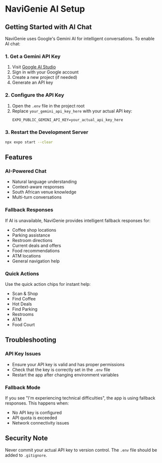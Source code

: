 # NaviGenie AI Setup

## Getting Started with AI Chat

NaviGenie uses Google's Gemini AI for intelligent conversations. To enable AI chat:

### 1. Get a Gemini API Key
1. Visit [Google AI Studio](https://ai.google.dev/)
2. Sign in with your Google account
3. Create a new project (if needed)
4. Generate an API key

### 2. Configure the API Key
1. Open the `.env` file in the project root
2. Replace `your_gemini_api_key_here` with your actual API key:
   ```
   EXPO_PUBLIC_GEMINI_API_KEY=your_actual_api_key_here
   ```

### 3. Restart the Development Server
```bash
npx expo start --clear
```

## Features

### AI-Powered Chat
- Natural language understanding
- Context-aware responses
- South African venue knowledge
- Multi-turn conversations

### Fallback Responses
If AI is unavailable, NaviGenie provides intelligent fallback responses for:
- Coffee shop locations
- Parking assistance
- Restroom directions
- Current deals and offers
- Food recommendations
- ATM locations
- General navigation help

### Quick Actions
Use the quick action chips for instant help:
- Scan & Shop
- Find Coffee
- Hot Deals
- Find Parking
- Restrooms
- ATM
- Food Court

## Troubleshooting

### API Key Issues
- Ensure your API key is valid and has proper permissions
- Check that the key is correctly set in the `.env` file
- Restart the app after changing environment variables

### Fallback Mode
If you see "I'm experiencing technical difficulties", the app is using fallback responses. This happens when:
- No API key is configured
- API quota is exceeded
- Network connectivity issues

## Security Note
Never commit your actual API key to version control. The `.env` file should be added to `.gitignore`.
